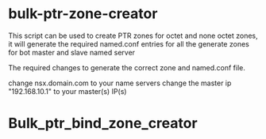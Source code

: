 # bulk-ptr-zone-creator

This script can be used to create PTR zones for octet and none octet zones, it will generate the required named.conf entries for all the generate zones for bot master and slave named server

The required changes to generate the correct zone and named.conf file.

change nsx.domain.com to your name servers
change the master ip "192.168.10.1" to your master(s) IP(s)


# Bulk_ptr_bind_zone_creator
